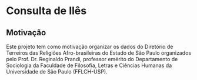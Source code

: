 # Consulta de Ilês

## Motivação

Este projeto tem como motivação organizar os dados do Diretório de Terreiros das Religiões Afro-brasileiras
do Estado de São Paulo organizados pelo Prof. Dr. Reginaldo Prandi, professor emérito do Departamento de Sociologia da Faculdade de Filosofia, Letras e Ciências Humanas da Universidade de São Paulo (FFLCH-USP).